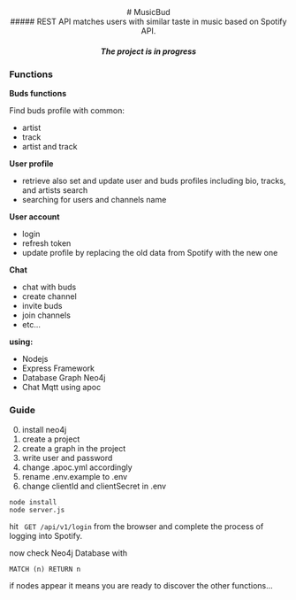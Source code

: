 
<center>
# MusicBud
</center>

<center>
##### REST API matches users with similar taste in music based on Spotify API.
</center>

<h5 align="center">The project is in progress</h5>

 

### Functions

<strong>Buds functions</strong>

Find buds profile with common:
- artist
- track 
- artist and track

<strong>User profile</strong>

- retrieve also set and update user and buds profiles including bio, tracks, and artists
search
- searching for users and channels name

<strong>User account</strong>

- login
- refresh token
- update profile by replacing the old data from Spotify with the new one

<strong>Chat</strong>

- chat with buds
- create channel
- invite buds
- join channels
- etc...

<strong>using:</strong>

- Nodejs 
- Express Framework
- Database Graph Neo4j
- Chat Mqtt using apoc 

### Guide

0. install neo4j
1. create a project 
2. create a graph in the project 
3. write user and password
4. change .apoc.yml accordingly
5. rename .env.example to .env
6. change clientId and clientSecret in .env
```
node install
node server.js
```
hit 
``` GET /api/v1/login``` from the browser
and complete the process of logging into Spotify.

now check Neo4j Database with 

``` MATCH (n) RETURN n ```

if nodes appear it means you are ready to discover the other functions...




